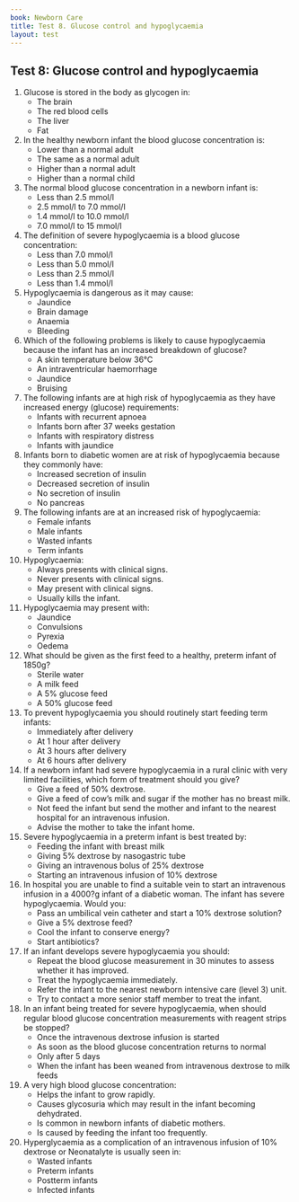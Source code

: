 ```yaml
---
book: Newborn Care
title: Test 8. Glucose control and hypoglycaemia
layout: test
---
```


## Test 8: Glucose control and hypoglycaemia

1.	Glucose is stored in the body as glycogen in:
	-	The brain
	-	The red blood cells
	+	The liver
	-	Fat
2.	In the healthy newborn infant the blood glucose concentration is:
	+	Lower than a normal adult
	-	The same as a normal adult
	-	Higher than a normal adult
	-	Higher than a normal child
3.	The normal blood glucose concentration in a newborn infant is:
	-	Less than 2.5 mmol/l
	+	2.5 mmol/l to 7.0 mmol/l
	-	1.4 mmol/l to 10.0 mmol/l
	-	7.0 mmol/l to 15 mmol/l
4.	The definition of severe hypoglycaemia is a blood glucose concentration:
	-	Less than 7.0 mmol/l
	-	Less than 5.0 mmol/l
	-	Less than 2.5 mmol/l
	+	Less than 1.4 mmol/l
5.	Hypoglycaemia is dangerous as it may cause:
	-	Jaundice
	+	Brain damage
	-	Anaemia
	-	Bleeding
6.	Which of the following problems is likely to cause hypoglycaemia because the infant has an increased breakdown of glucose?
	+	A skin temperature below 36°C
	-	An intraventricular haemorrhage
	-	Jaundice
	-	Bruising
7.	The following infants are at high risk of hypoglycaemia as they have increased energy (glucose) requirements:
	-	Infants with recurrent apnoea
	-	Infants born after 37 weeks gestation
	+	Infants with respiratory distress
	-	Infants with jaundice
8.	Infants born to diabetic women are at risk of hypoglycaemia because they commonly have:
	+	Increased secretion of insulin
	-	Decreased secretion of insulin
	-	No secretion of insulin
	-	No pancreas
9.	The following infants are at an increased risk of hypoglycaemia:
	-	Female infants
	-	Male infants
	+	Wasted infants
	-	Term infants
10.	Hypoglycaemia:
	-	Always presents with clinical signs.
	-	Never presents with clinical signs.
	+	May present with clinical signs.
	-	Usually kills the infant.
11.	Hypoglycaemia may present with:
	-	Jaundice
	+	Convulsions
	-	Pyrexia
	-	Oedema
12.	What should be given as the first feed to a healthy, preterm infant of 1850g?
	-	Sterile water
	+	A milk feed
	-	A 5% glucose feed
	-	A 50% glucose feed
13.	To prevent hypoglycaemia you should routinely start feeding term infants:
	+	Immediately after delivery
	-	At 1 hour after delivery
	-	At 3 hours after delivery
	-	At 6 hours after delivery
14.	If a newborn infant had severe hypoglycaemia in a rural clinic with very limited facilities, which form of treatment should you give?
	-	Give a feed of 50% dextrose.
	+	Give a feed of cow’s milk and sugar if the mother has no breast milk.
	-	Not feed the infant but send the mother and infant to the nearest hospital for an intravenous infusion.
	-	Advise the mother to take the infant home.
15.	Severe hypoglycaemia in a preterm infant is best treated by:
	-	Feeding the infant with breast milk
	-	Giving 5% dextrose by nasogastric tube
	-	Giving an intravenous bolus of 25% dextrose
	+	Starting an intravenous infusion of 10% dextrose
16.	In hospital you are unable to find a suitable vein to start an intravenous infusion in a 4000?g infant of a diabetic woman. The infant has severe hypoglycaemia. Would you:
	+	Pass an umbilical vein catheter and start a 10% dextrose solution?
	-	Give a 5% dextrose feed?
	-	Cool the infant to conserve energy?
	-	Start antibiotics?
17.	If an infant develops severe hypoglycaemia you should:
	-	Repeat the blood glucose measurement in 30 minutes to assess whether it has improved.
	+	Treat the hypoglycaemia immediately.
	-	Refer the infant to the nearest newborn intensive care (level 3) unit.
	-	Try to contact a more senior staff member to treat the infant.
18.	In an infant being treated for severe hypoglycaemia, when should regular blood glucose concentration measurements with reagent strips be stopped?
	-	Once the intravenous dextrose infusion is started
	-	As soon as the blood glucose concentration returns to normal
	-	Only after 5 days
	+	When the infant has been weaned from intravenous dextrose to milk feeds
19.	A very high blood glucose concentration:
	-	Helps the infant to grow rapidly.
	+	Causes glycosuria which may result in the infant becoming dehydrated.
	-	Is common in newborn infants of diabetic mothers.
	-	Is caused by feeding the infant too frequently.
20.	Hyperglycaemia as a complication of an intravenous infusion of 10% dextrose or Neonatalyte is usually seen in:
	-	Wasted infants
	+	Preterm infants
	-	Postterm infants
	-	Infected infants
